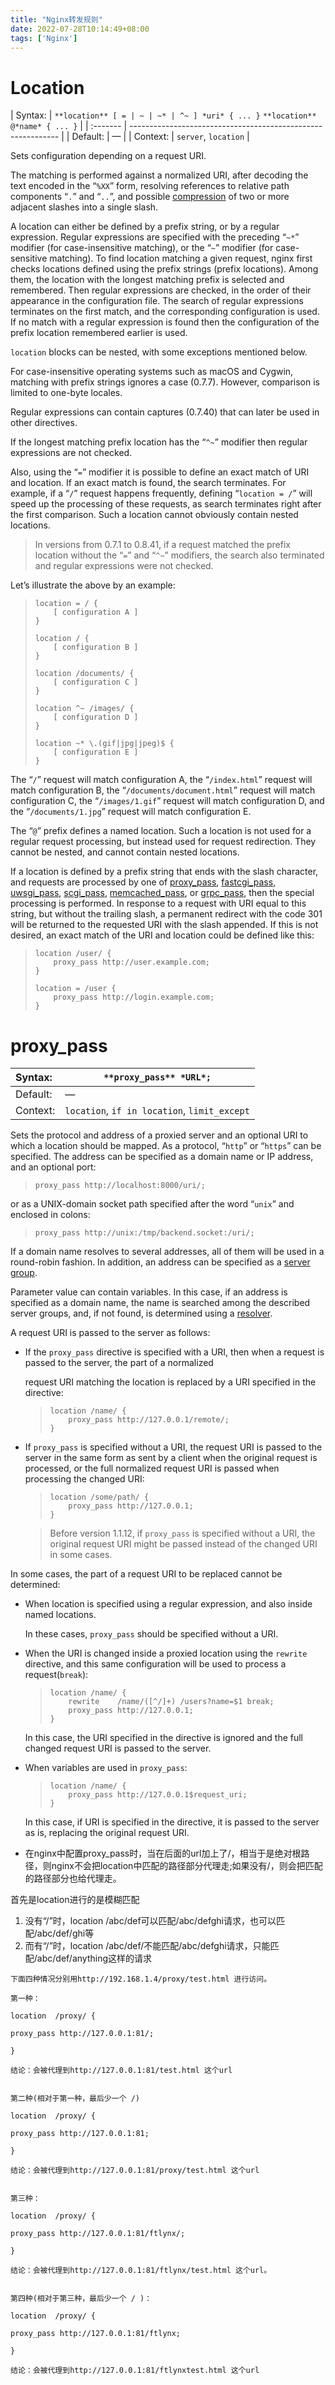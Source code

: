 ```yaml
---
title: "Nginx转发规则"
date: 2022-07-28T10:14:49+08:00
tags: ['Nginx']
---
```


# Location

| Syntax:  | `**location** [ = | ~ | ~* | ^~ ] *uri* { ... }` `**location** @*name* { ... }` |
| :------- | ------------------------------------------------------------ |
| Default: | —                                                            |
| Context: | `server`, `location`                                         |

Sets configuration depending on a request URI.

The matching is performed against a normalized URI, after decoding the text encoded in the “`%XX`” form, resolving references to relative path components “`.`” and “`..`”, and possible [compression](https://nginx.org/en/docs/http/ngx_http_core_module.html#merge_slashes) of two or more adjacent slashes into a single slash.

A location can either be defined by a prefix string, or by a regular expression. Regular expressions are specified with the preceding “`~*`” modifier (for case-insensitive matching), or the “`~`” modifier (for case-sensitive matching). To find location matching a given request, nginx first checks locations defined using the prefix strings (prefix locations). Among them, the location with the longest matching prefix is selected and remembered. Then regular expressions are checked, in the order of their appearance in the configuration file. The search of regular expressions terminates on the first match, and the corresponding configuration is used. If no match with a regular expression is found then the configuration of the prefix location remembered earlier is used.

`location` blocks can be nested, with some exceptions mentioned below.

For case-insensitive operating systems such as macOS and Cygwin, matching with prefix strings ignores a case (0.7.7). However, comparison is limited to one-byte locales.

Regular expressions can contain captures (0.7.40) that can later be used in other directives.

If the longest matching prefix location has the “`^~`” modifier then regular expressions are not checked.

Also, using the “`=`” modifier it is possible to define an exact match of URI and location. If an exact match is found, the search terminates. For example, if a “`/`” request happens frequently, defining “`location = /`” will speed up the processing of these requests, as search terminates right after the first comparison. Such a location cannot obviously contain nested locations.



> In versions from 0.7.1 to 0.8.41, if a request matched the prefix location without the “`=`” and “`^~`” modifiers, the search also terminated and regular expressions were not checked.



Let’s illustrate the above by an example:

> ```nginx
> location = / {
>     [ configuration A ]
> }
> 
> location / {
>     [ configuration B ]
> }
> 
> location /documents/ {
>     [ configuration C ]
> }
> 
> location ^~ /images/ {
>     [ configuration D ]
> }
> 
> location ~* \.(gif|jpg|jpeg)$ {
>     [ configuration E ]
> }
> ```

The “`/`” request will match configuration A, the “`/index.html`” request will match configuration B, the “`/documents/document.html`” request will match configuration C, the “`/images/1.gif`” request will match configuration D, and the “`/documents/1.jpg`” request will match configuration E.

The “`@`” prefix defines a named location. Such a location is not used for a regular request processing, but instead used for request redirection. They cannot be nested, and cannot contain nested locations.

If a location is defined by a prefix string that ends with the slash character, and requests are processed by one of [proxy_pass](https://nginx.org/en/docs/http/ngx_http_proxy_module.html#proxy_pass), [fastcgi_pass](https://nginx.org/en/docs/http/ngx_http_fastcgi_module.html#fastcgi_pass), [uwsgi_pass](https://nginx.org/en/docs/http/ngx_http_uwsgi_module.html#uwsgi_pass), [scgi_pass](https://nginx.org/en/docs/http/ngx_http_scgi_module.html#scgi_pass), [memcached_pass](https://nginx.org/en/docs/http/ngx_http_memcached_module.html#memcached_pass), or [grpc_pass](https://nginx.org/en/docs/http/ngx_http_grpc_module.html#grpc_pass), then the special processing is performed. In response to a request with URI equal to this string, but without the trailing slash, a permanent redirect with the code 301 will be returned to the requested URI with the slash appended. If this is not desired, an exact match of the URI and location could be defined like this:

> ```nginx
> location /user/ {
>     proxy_pass http://user.example.com;
> }
> 
> location = /user {
>     proxy_pass http://login.example.com;
> }
> ```

# proxy_pass

| Syntax:  | `**proxy_pass** *URL*;`                      |
| :------- | -------------------------------------------- |
| Default: | —                                            |
| Context: | `location`, `if in location`, `limit_except` |

Sets the protocol and address of a proxied server and an optional URI to which a location should be mapped. As a protocol, “`http`” or “`https`” can be specified. The address can be specified as a domain name or IP address, and an optional port:

> ```
> proxy_pass http://localhost:8000/uri/;
> ```

or as a UNIX-domain socket path specified after the word “`unix`” and enclosed in colons:

> ```
> proxy_pass http://unix:/tmp/backend.socket:/uri/;
> ```



If a domain name resolves to several addresses, all of them will be used in a round-robin fashion. In addition, an address can be specified as a [server group](https://nginx.org/en/docs/http/ngx_http_upstream_module.html).

Parameter value can contain variables. In this case, if an address is specified as a domain name, the name is searched among the described server groups, and, if not found, is determined using a [resolver](https://nginx.org/en/docs/http/ngx_http_core_module.html#resolver).

A request URI is passed to the server as follows:

- If the `proxy_pass` directive is specified with a URI, then when a request is passed to the server, the part of a normalized

   request URI matching the location is replaced by a URI specified in the directive:

  > ```nginx
  > location /name/ {
  >     proxy_pass http://127.0.0.1/remote/;
  > }
  > ```

- If `proxy_pass` is specified without a URI, the request URI is passed to the server in the same form as sent by a client when the original request is processed, or the full normalized request URI is passed when processing the changed URI:

  > ```nginx
  > location /some/path/ {
  >     proxy_pass http://127.0.0.1;
  > }
  > ```

  > Before version 1.1.12, if `proxy_pass` is specified without a URI, the original request URI might be passed instead of the changed URI in some cases.

In some cases, the part of a request URI to be replaced cannot be determined:

- When location is specified using a regular expression, and also inside named locations.

  In these cases, `proxy_pass` should be specified without a URI.

- When the URI is changed inside a proxied location using the `rewrite` directive, and this same configuration will be used to process a request(`break`):

  > ```nginx
  > location /name/ {
  >     rewrite    /name/([^/]+) /users?name=$1 break;
  >     proxy_pass http://127.0.0.1;
  > }
  > ```

  In this case, the URI specified in the directive is ignored and the full changed request URI is passed to the server.

- When variables are used in `proxy_pass`:

  > ```nginx
  > location /name/ {
  >     proxy_pass http://127.0.0.1$request_uri;
  > }
  > ```

  In this case, if URI is specified in the directive, it is passed to the server as is, replacing the original request URI.

- 在nginx中配置proxy_pass时，当在后面的url加上了/，相当于是绝对根路径，则nginx不会把location中匹配的路径部分代理走;如果没有/，则会把匹配的路径部分也给代理走。 

首先是location进行的是模糊匹配

1. 没有“/”时，location /abc/def可以匹配/abc/defghi请求，也可以匹配/abc/def/ghi等
2. 而有“/”时，location /abc/def/不能匹配/abc/defghi请求，只能匹配/abc/def/anything这样的请求


```shell
下面四种情况分别用http://192.168.1.4/proxy/test.html 进行访问。

第一种：

location  /proxy/ {

proxy_pass http://127.0.0.1:81/;

}

结论：会被代理到http://127.0.0.1:81/test.html 这个url


第二种(相对于第一种，最后少一个 /)

location  /proxy/ {

proxy_pass http://127.0.0.1:81;

}

结论：会被代理到http://127.0.0.1:81/proxy/test.html 这个url


第三种：

location  /proxy/ {

proxy_pass http://127.0.0.1:81/ftlynx/;

}

结论：会被代理到http://127.0.0.1:81/ftlynx/test.html 这个url。


第四种(相对于第三种，最后少一个 / )：

location  /proxy/ {

proxy_pass http://127.0.0.1:81/ftlynx;

}

结论：会被代理到http://127.0.0.1:81/ftlynxtest.html 这个url
```

